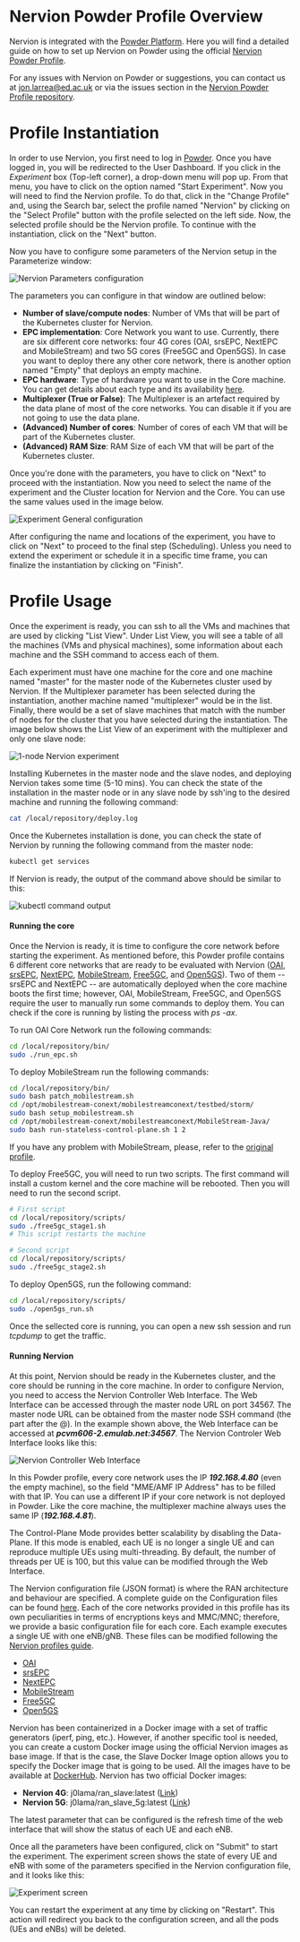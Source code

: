 # Nervion Powder Profile Overview

Nervion is integrated with the [Powder Platform](https://powderwireless.net/). Here you will find a detailed guide on how to set up Nervion on Powder using the official [Nervion Powder Profile](https://github.com/j0lama/nervion-powder).

For any issues with Nervion on Powder or suggestions, you can contact us at jon.larrea@ed.ac.uk or via the issues section in the [Nervion Powder Profile repository](https://github.com/j0lama/nervion-powder).

# Profile Instantiation

In order to use Nervion, you first need to log in [Powder](https://www.powderwireless.net/login.php). Once you have logged in, you will be redirected to the User Dashboard. If you click in the *Experiment* box (Top-left corner), a drop-down menu will pop up. From that menu, you have to click on the option named "Start Experiment". Now you will need to find the Nervion profile. To do that, click in the "Change Profile" and, using the Search bar, select the profile named "Nervion" by clicking on the "Select Profile" button with the profile selected on the left side. Now, the selected profile should be the Nervion profile. To continue with the instantiation, click on the "Next" button.

Now you have to configure some parameters of the Nervion setup in the Parameterize window:

![Nervion Parameters configuration](/doc/images/parameters.png)

The parameters you can configure in that window are outlined below:

- **Number of slave/compute nodes**: Number of VMs that will be part of the Kubernetes cluster for Nervion.
- **EPC implementation**: Core Network you want to use. Currently, there are six different core networks: four 4G cores (OAI, srsEPC, NextEPC and MobileStream) and two 5G cores (Free5GC and Open5GS).  In case you want to deploy there any other core network, there is another option named "Empty" that deploys an empty machine.
- **EPC hardware**: Type of hardware you want to use in the Core machine. You can get details about each type and its availability [here](https://www.powderwireless.net/resinfo.php).
- **Multiplexer (True or False)**: The Multiplexer is an artefact required by the data plane of most of the core networks. You can disable it if you are not going to use the data plane.
- **(Advanced) Number of cores**: Number of cores of each VM that will be part of the Kubernetes cluster.
- **(Advanced) RAM Size**: RAM Size of each VM that will be part of the Kubernetes cluster.

Once you're done with the parameters, you have to click on "Next" to proceed with the instantiation. Now you need to select the name of the experiment and the Cluster location for Nervion and the Core. You can use the same values used in the image below. 

![Experiment General configuration](/doc/images/parameters2.png)

After configuring the name and locations of the experiment, you have to click on "Next" to proceed to the final step (Scheduling). Unless you need to extend the experiment or schedule it in a specific time frame, you can finalize the instantiation by clicking on "Finish".



# Profile Usage

Once the experiment is ready, you can ssh to all the VMs and machines that are used by clicking "List View". Under List View, you will see a table of all the machines (VMs and physical machines), some information about each machine and the SSH command to access each of them. 

Each experiment must have one machine for the core and one machine named "master" for the master node of the Kubernetes cluster used by Nervion. If the Multiplexer parameter has been selected during the instantiation, another machine named "multiplexer" would be in the list. Finally, there would be a set of slave machines that match with the number of nodes for the cluster that you have selected during the instantiation. The image below shows the List View of an experiment with the multiplexer and only one slave node:

![1-node Nervion experiment](/doc/images/ssh.png)

Installing Kubernetes in the master node and the slave nodes, and deploying Nervion takes some time (5-10 mins). You can check the state of the installation in the master node or in any slave node by ssh'ing to the desired machine and running the following command:
```bash
cat /local/repository/deploy.log
```

Once the Kubernetes installation is done, you can check the state of Nervion by running the following command from the master node:
```bash
kubectl get services
```
If Nervion is ready, the output of the command above should be similar to this:

![kubectl command output](/doc/images/kubectl.png)

#### Running the core

Once the Nervion is ready, it is time to configure the core network before starting the experiment. As mentioned before, this Powder profile contains 6 different core networks that are ready to be evaluated with Nervion ([OAI](https://openairinterface.org/), [srsEPC](https://docs.srslte.com/en/rfsoc/index.html), [NextEPC](https://nextepc.org/), [MobileStream](https://www.flux.utah.edu/paper/277), [Free5GC](https://www.free5gc.org/), and [Open5GS](https://open5gs.org/)). Two of them -- srsEPC and NextEPC -- are automatically deployed when the core machine boots the first time; however, OAI, MobileStream, Free5GC, and Open5GS require the user to manually run some commands to deploy them. You can check if the core is running by listing the process with *ps -ax*.

To run OAI Core Network run the following commands:
```bash
cd /local/repository/bin/
sudo ./run_epc.sh
```

To deploy MobileStream run the following commands:
```bash
cd /local/repository/bin/
sudo bash patch_mobilestream.sh
cd /opt/mobilestream-conext/mobilestreamconext/testbed/storm/
sudo bash setup_mobilestream.sh
cd /opt/mobilestream-conext/mobilestreamconext/MobileStream-Java/
sudo bash run-stateless-control-plane.sh 1 2
```
If you have any problem with MobileStream, please, refer to the [original profile](https://gitlab.flux.utah.edu/junguk/mobilestream-profile).

To deploy Free5GC, you will need to run two scripts. The first command will install a custom kernel and the core machine will be rebooted. Then you will need to run the second script.
```bash
# First script
cd /local/repository/scripts/
sudo ./free5gc_stage1.sh
# This script restarts the machine

# Second script
cd /local/repository/scripts/
sudo ./free5gc_stage2.sh
```

To deploy Open5GS, run the following command:
```bash
cd /local/repository/scripts/
sudo ./open5gs_run.sh
```

Once the sellected core is running, you can open a new ssh session and run *tcpdump* to get the traffic.

#### Running Nervion

At this point, Nervion should be ready in the Kubernetes cluster, and the core should be running in the core machine. In order to configure Nervion, you need to access the Nervion Controller Web Interface. The Web Interface can be accessed through the master node URL on port 34567. The master node URL can be obtained from the master node SSH command (the part after the @). In the example shown above, the Web Interface can be accessed at ***pcvm606-2.emulab.net:34567***. The Nervion Controler Web Interface looks like this:

![Nervion Controller Web Interface](/doc/images/nervion_controller.png)

In this Powder profile, every core network uses the IP ***192.168.4.80*** (even the empty machine), so the field "MME/AMF IP Address" has to be filled with that IP. You can use a different IP if your core network is not deployed in Powder. Like the core machine, the multiplexer machine always uses the same IP (***192.168.4.81***).

The Control-Plane Mode provides better scalability by disabling the Data-Plane. If this mode is enabled, each UE is no longer a single UE and can reproduce multiple UEs using multi-threading. By default, the number of threads per UE is 100, but this value can be modified through the Web Interface.

The Nervion configuration file (JSON format) is where the RAN architecture and behaviour are specified. A complete guide on the Configuration files can be found [here](/profiles.md). Each of the core networks provided in this profile has its own peculiarities in terms of encryptions keys and MMC/MNC; therefore, we provide a basic configuration file for each core. Each example executes a single UE with one eNB/gNB. These files can be modified following the [Nervion profiles guide](/profiles.md).

- [OAI](https://github.com/j0lama/nervion-powder/blob/master/profiles/config_oai.json)
- [srsEPC](https://github.com/j0lama/nervion-powder/blob/master/profiles/config_srsepc.json)
- [NextEPC](https://github.com/j0lama/nervion-powder/blob/master/profiles/config_nextepc.json)
- [MobileStream](https://github.com/j0lama/nervion-powder/blob/master/profiles/config_mobilestream.json)
- [Free5GC](https://github.com/j0lama/nervion-powder/blob/master/profiles/config_free5gc.json)
- [Open5GS](https://github.com/j0lama/nervion-powder/blob/master/profiles/config_open5gs.json)

Nervion has been containerized in a Docker image with a set of traffic generators (iperf, ping, etc.). However, if another specific tool is needed, you can create a custom Docker image using the official Nervion images as base image. If that is the case, the Slave Docker Image option allows you to specify the Docker image that is going to be used. All the images have to be available at [DockerHub](https://hub.docker.com/). Nervion has two official Docker images:
- **Nervion 4G**: j0lama/ran_slave:latest ([Link](https://hub.docker.com/repository/docker/j0lama/ran_slave))
- **Nervion 5G**: j0lama/ran_slave_5g:latest ([Link](https://hub.docker.com/repository/docker/j0lama/ran_slave_5g))

The latest parameter that can be configured is the refresh time of the web interface that will show the status of each UE and each eNB.

Once all the parameters have been configured, click on "Submit" to start the experiment. The experiment screen shows the state of every UE and eNB with some of the parameters specified in the Nervion configuration file, and it looks like this:

![Experiment screen](/doc/images/nervion_experiment.png)

You can restart the experiment at any time by clicking on "Restart". This action will redirect you back to the configuration screen, and all the pods (UEs and eNBs) will be deleted.



